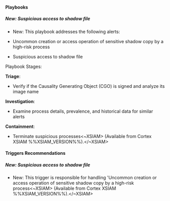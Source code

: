 
#### Playbooks

##### New: Suspicious access to shadow file

- New: This playbook addresses the following alerts:
 
- Uncommon creation or access operation of sensitive shadow copy by a high-risk process
- Suspicious access to shadow file
 
Playbook Stages:
  
**Triage**: 
 
- Verify if the Causality Generating Object (CGO) is signed and analyze its image name
 
**Investigation**:
 
- Examine process details, prevalence, and historical data for similar alerts
 
**Containment**:
 
- Terminate suspicious processes<~XSIAM> (Available from Cortex XSIAM %%XSIAM_VERSION%%).</~XSIAM>


#### Triggers Recommendations

##### New: Suspicious access to shadow file

- New: This trigger is responsible for handling 'Uncommon creation or access operation of sensitive shadow copy by a high-risk process<~XSIAM> (Available from Cortex XSIAM %%XSIAM_VERSION%%).</~XSIAM>
